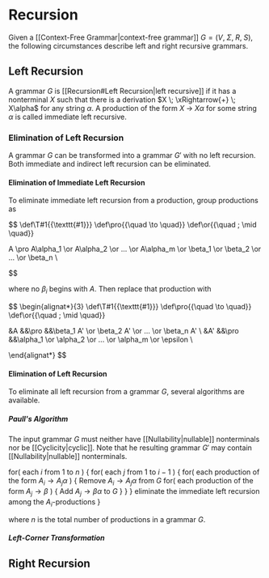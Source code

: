 # Recursion

Given a [[Context-Free Grammar|context-free grammar]] $G = (V, \; \Sigma, \; R, \; S)$, the following circumstances describe left and right recursive grammars.

## Left Recursion
A grammar $G$ is [[Recursion#Left Recursion|left recursive]] if it has a nonterminal $X$ such that there is a derivation $X \; \xRightarrow{+} \; X\alpha$ for any string $\alpha$. A production of the form $X \; \to \; X\alpha$ for some string $\alpha$ is called immediate left recursive.

### Elimination of Left Recursion
A grammar $G$ can be transformed into a grammar $G'$ with no left recursion. Both immediate and indirect left recursion can be eliminated.

#### Elimination of Immediate Left Recursion
To eliminate immediate left recursion from a production, group productions as

$$
\def\T#1{{\texttt{#1}}}
\def\pro{{\quad \to \quad}}
\def\or{{\quad \; \mid \quad}}

A     \pro A\alpha_1 \or A\alpha_2 \or ... \or A\alpha_m \or \beta_1 \or \beta_2 \or ... \or \beta_n
\\

$$

where no $\beta_i$ begins with $A$. Then replace that production with

$$
\begin{alignat*}{3}
\def\T#1{{\texttt{#1}}}
\def\pro{{\quad \to \quad}}
\def\or{{\quad \; \mid \quad}}

&A     &&\pro &&\beta_1 A' \or \beta_2 A' \or ... \or \beta_n A'  \\
&A'    &&\pro &&\alpha_1 \or \alpha_2 \or ... \or \alpha_m \or \epsilon  \\

\end{alignat*}
$$

#### Elimination of Left Recursion
To eliminate all left recursion from a grammar $G$, several algorithms are available.

##### Paull's Algorithm
The input grammar $G$ must neither have [[Nullability|nullable]] nonterminals nor be [[Cyclicity|cyclic]]. Note that he resulting grammar $G'$ may contain [[Nullability|nullable]] nonterminals.

for( each $i$ from 1 to $n$ )
{
    for( each $j$ from 1 to $i-1$ )
    {
        for( each production of the form $A_i \to A_j\alpha$ )
        {
            Remove $A_i \to A_j\alpha$ from $G$
            for( each production of the form $A_j \to \beta$ )
            {
                Add $A_j \to \beta\alpha$ to $G$
            }
        }
    }
    eliminate the immediate left recursion among the $A_i$-productions
}

where $n$ is the total number of productions in a grammar $G$.

##### Left-Corner Transformation


## Right Recursion
